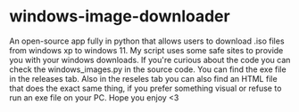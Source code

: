 # windows-image-downloader
An open-source app fully in python that allows users to download .iso files from windows xp to windows 11. My script uses some safe sites to provide you with your windows downloads. If you're curious about the code you can check the windows_images.py in the source code. You can find the exe file in the releases tab. Also in the reseles tab you can also find an HTML file that does the exact same thing, if you prefer something visual or refuse to run an exe file on your PC. Hope you enjoy <3
